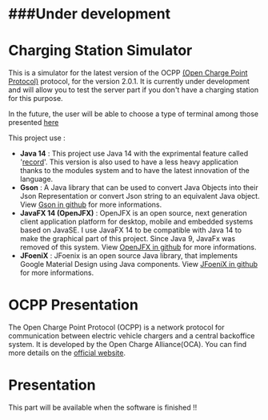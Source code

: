 # ###Under development 

# Charging Station Simulator
This is a simulator for the latest version of the OCPP [(Open Charge Point Protocol)](https://www.openchargealliance.org/) protocol, for the version 2.0.1.
It is currently under development and will allow you to test the server part if you don't have a charging station for this purpose.

In the future, the user will be able to choose a type of terminal among those presented [here](https://github.com/RWTH-i5-IDSG/steve/wiki/Charging-Station-Compatibility)

This project use :
* **Java 14** : This project use Java 14 with the exprimental feature called '[record](https://openjdk.java.net/jeps/359)'. This version is also used to have a less heavy application thanks to the modules system and to have the latest innovation of the language.
* **Gson** : A Java library that can be used to convert Java Objects into their Json Representation or convert Json string to an equivalent Java object. View [Gson in github](https://github.com/google/gson) for more informations.
* **JavaFX 14 (OpenJFX)** : OpenJFX is an open source, next generation client application platform for desktop, mobile and embedded systems based on JavaSE. I use JavaFX 14 to be compatible with Java 14 to make the graphical part of this project. Since Java 9, JavaFx was removed of this system. View [OpenJFX in github](https://github.com/openjdk/jfx/tree/jfx14) for more informations.
* **JFoeniX** : JFoenix is an open source Java library, that implements Google Material Design using Java components. View [JFoeniX in github](https://github.com/jfoenixadmin/JFoenix) for more informations.

# OCPP Presentation
The Open Charge Point Protocol (OCPP) is a network protocol for communication between electric vehicle chargers and a central backoffice system. It is developed by the Open Charge Alliance(OCA).
You can find more details on the [official website](https://www.openchargealliance.org/).

# Presentation

This part will be available when the software is finished !!

